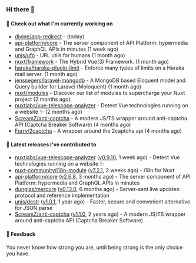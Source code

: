 ### Hi there 👋

#### 👷 Check out what I'm currently working on

- [divine/app-redirect](https://github.com/divine/app-redirect) -  (today)
- [api-platform/core](https://github.com/api-platform/core) - The server component of API Platform: hypermedia and GraphQL APIs in minutes (1 week ago)
- [unjs/ufo](https://github.com/unjs/ufo) - URL utils for humans (1 month ago)
- [nuxt/framework](https://github.com/nuxt/framework) - The Hybrid Vue(3) Framework. (1 month ago)
- [haraka/haraka-plugin-limit](https://github.com/haraka/haraka-plugin-limit) - Enforce many types of limits on a Haraka mail server. (1 month ago)
- [jenssegers/laravel-mongodb](https://github.com/jenssegers/laravel-mongodb) - A MongoDB based Eloquent model and Query builder for Laravel (Moloquent) (1 month ago)
- [nuxt/modules](https://github.com/nuxt/modules) - Discover our list of modules to supercharge your Nuxt project (2 months ago)
- [nuxtlabs/vue-telescope-analyzer](https://github.com/nuxtlabs/vue-telescope-analyzer) - Detect Vue technologies running on a website ✨ (2 months ago)
- [ScreamZ/anti-captcha](https://github.com/ScreamZ/anti-captcha) - A modern JS/TS wrapper around anti-captcha API (Captcha Breaker Software) (4 months ago)
- [Furry/2captcha](https://github.com/Furry/2captcha) - A wrapper around the 2captcha api (4 months ago)

#### 🔭 Latest releases I've contributed to

- [nuxtlabs/vue-telescope-analyzer](https://github.com/nuxtlabs/vue-telescope-analyzer) ([v0.9.10](https://github.com/nuxtlabs/vue-telescope-analyzer/releases/tag/v0.9.10), 1 week ago) - Detect Vue technologies running on a website ✨
- [nuxt-community/i18n-module](https://github.com/nuxt-community/i18n-module) ([v7.2.1](https://github.com/nuxt-community/i18n-module/releases/tag/v7.2.1), 2 weeks ago) - i18n for Nuxt
- [api-platform/core](https://github.com/api-platform/core) ([v2.6.8](https://github.com/api-platform/core/releases/tag/v2.6.8), 3 months ago) - The server component of API Platform: hypermedia and GraphQL APIs in minutes
- [dunglas/mercure](https://github.com/dunglas/mercure) ([v0.13.0](https://github.com/dunglas/mercure/releases/tag/v0.13.0), 6 months ago) - Server-sent live updates: protocol and reference implementation
- [unjs/destr](https://github.com/unjs/destr) ([v1.0.1](https://github.com/unjs/destr/releases/tag/v1.0.1), 1 year ago) - Faster, secure and convenient alternative for JSON.parse
- [ScreamZ/anti-captcha](https://github.com/ScreamZ/anti-captcha) ([v1.1.0](https://github.com/ScreamZ/anti-captcha/releases/tag/v1.1.0), 2 years ago) - A modern JS/TS wrapper around anti-captcha API (Captcha Breaker Software)

#### 💬 Feedback
You never know how strong you are, until being strong is the only choice you have.